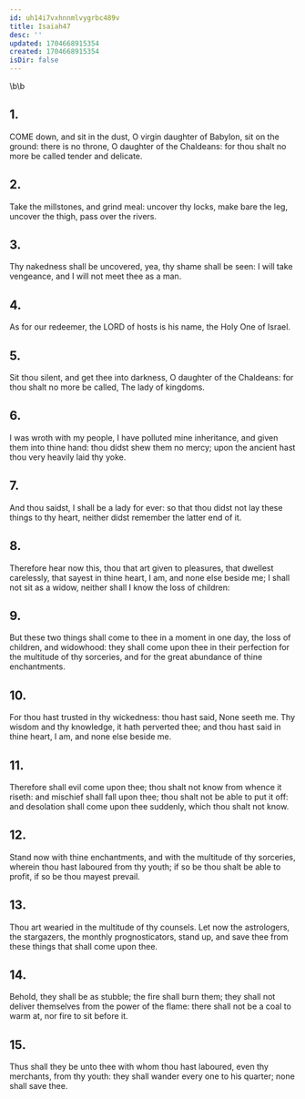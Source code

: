 ```yaml
---
id: uh14i7vxhnnmlvygrbc489v
title: Isaiah47
desc: ''
updated: 1704668915354
created: 1704668915354
isDir: false
---
```

\b\b
## 1.
COME down, and sit in the dust, O virgin daughter of Babylon, sit on the ground: there is no throne, O daughter of the Chaldeans: for thou shalt no more be called tender and delicate.
## 2.
Take the millstones, and grind meal: uncover thy locks, make bare the leg, uncover the thigh, pass over the rivers.
## 3.
Thy nakedness shall be uncovered, yea, thy shame shall be seen: I will take vengeance, and I will not meet thee as a man.
## 4.
As for our redeemer, the LORD of hosts is his name, the Holy One of Israel.
## 5.
Sit thou silent, and get thee into darkness, O daughter of the Chaldeans: for thou shalt no more be called, The lady of kingdoms.
## 6.
I was wroth with my people, I have polluted mine inheritance, and given them into thine hand: thou didst shew them no mercy; upon the ancient hast thou very heavily laid thy yoke.
## 7.
And thou saidst, I shall be a lady for ever: so that thou didst not lay these things to thy heart, neither didst remember the latter end of it.
## 8.
Therefore hear now this, thou that art given to pleasures, that dwellest carelessly, that sayest in thine heart, I am, and none else beside me; I shall not sit as a widow, neither shall I know the loss of children:
## 9.
But these two things shall come to thee in a moment in one day, the loss of children, and widowhood: they shall come upon thee in their perfection for the multitude of thy sorceries, and for the great abundance of thine enchantments.
## 10.
For thou hast trusted in thy wickedness: thou hast said, None seeth me.  Thy wisdom and thy knowledge, it hath perverted thee; and thou hast said in thine heart, I am, and none else beside me.
## 11.
Therefore shall evil come upon thee; thou shalt not know from whence it riseth: and mischief shall fall upon thee; thou shalt not be able to put it off: and desolation shall come upon thee suddenly, which thou shalt not know.
## 12.
Stand now with thine enchantments, and with the multitude of thy sorceries, wherein thou hast laboured from thy youth; if so be thou shalt be able to profit, if so be thou mayest prevail.
## 13.
Thou art wearied in the multitude of thy counsels.  Let now the astrologers, the stargazers, the monthly prognosticators, stand up, and save thee from these things that shall come upon thee.
## 14.
Behold, they shall be as stubble; the fire shall burn them; they shall not deliver themselves from the power of the flame: there shall not be a coal to warm at, nor fire to sit before it.
## 15.
Thus shall they be unto thee with whom thou hast laboured, even thy merchants, from thy youth: they shall wander every one to his quarter; none shall save thee.

